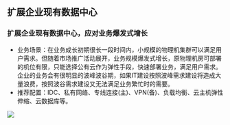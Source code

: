 ## **扩展企业现有数据中心**

### **扩展企业现有数据中心，应对业务爆发式增长**

- 业务场景：在业务成长初期很长一段时间内，小规模的物理机集群可以满足用户需求。但随着市场推广活动展开，业务规模爆发式增长，原物理机房可部署的机位有限，只能选择公有云作为弹性手段，快速部署业务，满足用户需求。企业的业务会有很明显的波峰波谷期，如果IT建设按照波峰需求建设将造成大量浪费，按照波谷需求建设又无法满足业务繁忙时的需要。
- 推荐配置：IDC、私有网络、专线连接(主)、VPN(备)、负载均衡、云主机弹性伸缩、云数据库等。

![](/image/Networking/Direct-Connect-Service/Extension-On-Premises.png)